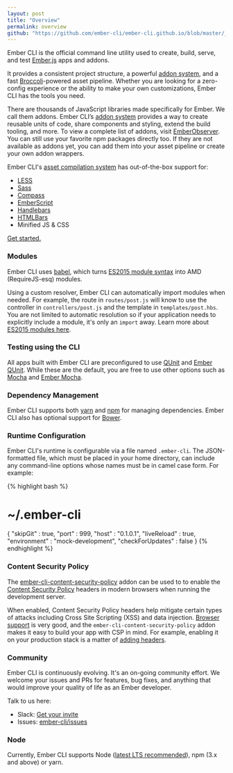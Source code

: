 ```yaml
---
layout: post
title: "Overview"
permalink: overview
github: "https://github.com/ember-cli/ember-cli.github.io/blob/master/_posts/2014-04-05-overview.md"
---
```


Ember CLI is the official command line utility used to create, build, serve, 
and test [Ember.js](https://emberjs.com) apps and addons.

It provides a consistent project structure, a powerful [addon
system](/extending/#developing-addons-and-blueprints), and
a fast [Broccoli](https://github.com/broccolijs/broccoli#broccoli)-powered
asset pipeline.
Whether you are looking for a zero-config experience or the ability to make your own customizations, Ember CLI has the tools you need.

There are thousands of JavaScript libraries made specifically for Ember.
We call them addons.
Ember CLI’s [addon system](/extending/#developing-addons-and-blueprints)
provides a way to create reusable units of code, share components and styling, 
extend the build tooling, and more.
To view a complete list of addons, visit 
[EmberObserver](https://www.emberobserver.com/).
You can still use your favorite npm packages directly too.
If they are not available as addons yet, you can add them into your asset 
pipeline or create your own addon wrappers.

Ember CLI's [asset compilation system](/user-guide/#asset-compilation) has out-of-the-box support for:

* [LESS](http://lesscss.org/)
* [Sass](https://sass-lang.com/)
* [Compass](http://compass-style.org/)
* [EmberScript](http://emberscript.com/)
* [Handlebars](https://handlebarsjs.com/)
* [HTMLBars](https://github.com/tildeio/htmlbars/)
* Minified JS & CSS

[Get started.](/user-guide/#getting-started)

### Modules

Ember CLI uses [babel](https://babeljs.io/),
which turns [ES2015 module syntax](http://jsmodules.io/)
into AMD (RequireJS-esq) modules.

Using a custom resolver, Ember CLI can automatically import modules when
needed. For example, the route in `routes/post.js` will know to use the
controller in `controllers/post.js` and the template in `templates/post.hbs`.
You are not limited to automatic resolution so if your application needs to
explicitly include a module, it's only an `import` away. Learn more about
[ES2015 modules here](http://jsmodules.io/).

### Testing using the CLI

All apps built with Ember CLI are preconfigured to use
[QUnit](https://qunitjs.com/) and [Ember
QUnit](https://github.com/rwjblue/ember-qunit). While these are the default,
you are free to use other options such as [Mocha](https://mochajs.org/) and
[Ember Mocha](https://github.com/switchfly/ember-cli-mocha/).

### Dependency Management

Ember CLI supports both [yarn](https://yarnpkg.com/) and
[npm](https://npmjs.org) for managing dependencies. Ember CLI also has
optional support for [Bower](https://bower.io/).

### Runtime Configuration

Ember CLI's runtime is configurable via a file named `.ember-cli`.  The
JSON-formatted file, which must be placed in your home directory, can include
any command-line options whose names must be in camel case form. For example:

{% highlight bash %}
# ~/.ember-cli
{
  "skipGit" : true,
  "port" : 999,
  "host" : "0.1.0.1",
  "liveReload" : true,
  "environment" : "mock-development",
  "checkForUpdates" : false
}
{% endhighlight %}

### Content Security Policy

The [ember-cli-content-security-policy](https://github.com/rwjblue/ember-cli-content-security-policy/)
addon can be used to to enable the [Content Security Policy](https://content-security-policy.com/) 
headers in modern browsers when running the development server.

When enabled, Content Security Policy headers help mitigate certain types of
attacks including Cross Site Scripting (XSS) and data injection.
[Browser support](https://caniuse.com/#feat=contentsecuritypolicy) is very good, 
and the `ember-cli-content-security-policy` addon makes it easy to build your
app with CSP in mind. For example, enabling it on your production stack is
a matter of [adding headers](/user-guide/#content-security-policy). 

### Community

Ember CLI is continuously evolving. It's an on-going community effort. We
welcome your issues and PRs for features, bug fixes, and anything that would
improve your quality of life as an Ember developer.

Talk to us here:

* Slack: [Get your invite](https://ember-community-slackin.herokuapp.com)
* Issues: [ember-cli/issues](https://github.com/ember-cli/ember-cli/issues)

### Node

Currently, Ember CLI supports Node ([latest LTS recommended](https://nodejs.org/en/download/)), npm (3.x and above) or yarn.
